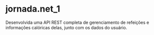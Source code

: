 # jornada.net_1
Desenvolvida uma API REST completa de gerenciamento de refeições e informações calóricas delas, junto com os dados do usuário.
